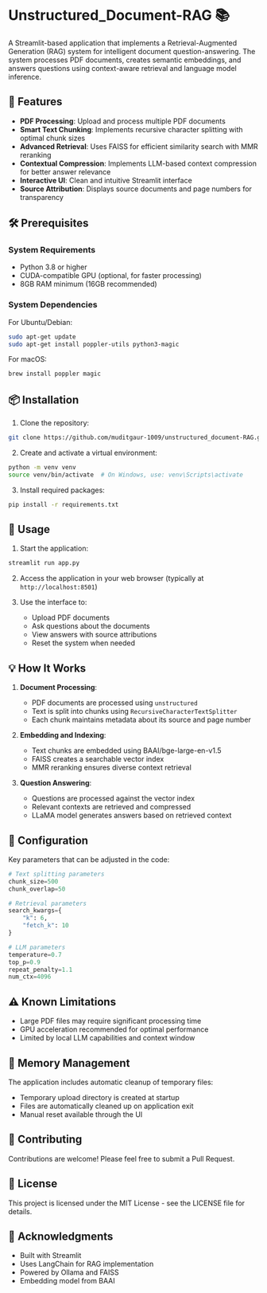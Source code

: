 # Unstructured_Document-RAG 📚

A Streamlit-based application that implements a Retrieval-Augmented Generation (RAG) system for intelligent document question-answering. The system processes PDF documents, creates semantic embeddings, and answers questions using context-aware retrieval and language model inference.

## 🌟 Features

- **PDF Processing**: Upload and process multiple PDF documents
- **Smart Text Chunking**: Implements recursive character splitting with optimal chunk sizes
- **Advanced Retrieval**: Uses FAISS for efficient similarity search with MMR reranking
- **Contextual Compression**: Implements LLM-based context compression for better answer relevance
- **Interactive UI**: Clean and intuitive Streamlit interface
- **Source Attribution**: Displays source documents and page numbers for transparency

## 🛠️ Prerequisites

### System Requirements
- Python 3.8 or higher
- CUDA-compatible GPU (optional, for faster processing)
- 8GB RAM minimum (16GB recommended)

### System Dependencies
For Ubuntu/Debian:
```bash
sudo apt-get update
sudo apt-get install poppler-utils python3-magic
```

For macOS:
```bash
brew install poppler magic
```

## 📦 Installation

1. Clone the repository:
```bash
git clone https://github.com/muditgaur-1009/unstructured_document-RAG.git
```

2. Create and activate a virtual environment:
```bash
python -m venv venv
source venv/bin/activate  # On Windows, use: venv\Scripts\activate
```

3. Install required packages:
```bash
pip install -r requirements.txt
```

## 🚀 Usage

1. Start the application:
```bash
streamlit run app.py
```

2. Access the application in your web browser (typically at `http://localhost:8501`)

3. Use the interface to:
   - Upload PDF documents
   - Ask questions about the documents
   - View answers with source attributions
   - Reset the system when needed

## 💡 How It Works

1. **Document Processing**:
   - PDF documents are processed using `unstructured`
   - Text is split into chunks using `RecursiveCharacterTextSplitter`
   - Each chunk maintains metadata about its source and page number

2. **Embedding and Indexing**:
   - Text chunks are embedded using BAAI/bge-large-en-v1.5
   - FAISS creates a searchable vector index
   - MMR reranking ensures diverse context retrieval

3. **Question Answering**:
   - Questions are processed against the vector index
   - Relevant contexts are retrieved and compressed
   - LLaMA model generates answers based on retrieved context

## 🔧 Configuration

Key parameters that can be adjusted in the code:

```python
# Text splitting parameters
chunk_size=500
chunk_overlap=50

# Retrieval parameters
search_kwargs={
    "k": 6,
    "fetch_k": 10
}

# LLM parameters
temperature=0.7
top_p=0.9
repeat_penalty=1.1
num_ctx=4096
```

## ⚠️ Known Limitations

- Large PDF files may require significant processing time
- GPU acceleration recommended for optimal performance
- Limited by local LLM capabilities and context window

## 🔄 Memory Management

The application includes automatic cleanup of temporary files:
- Temporary upload directory is created at startup
- Files are automatically cleaned up on application exit
- Manual reset available through the UI

## 🤝 Contributing

Contributions are welcome! Please feel free to submit a Pull Request.

## 📄 License

This project is licensed under the MIT License - see the LICENSE file for details.

## 🙏 Acknowledgments

- Built with Streamlit
- Uses LangChain for RAG implementation
- Powered by Ollama and FAISS
- Embedding model from BAAI
